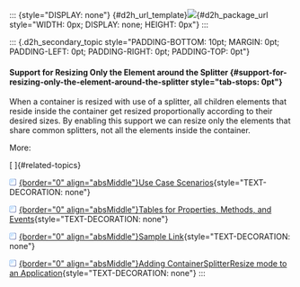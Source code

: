 ::: {style="DISPLAY: none"}
[](ms-xhelp:///?Id=d2h_url_template){#d2h_url_template}![](!package_url!){#d2h_package_url style="WIDTH: 0px; DISPLAY: none; HEIGHT: 0px"}
:::

::: {.d2h_secondary_topic style="PADDING-BOTTOM: 10pt; MARGIN: 0pt; PADDING-LEFT: 0pt; PADDING-RIGHT: 0pt; PADDING-TOP: 0pt"}
#### Support for Resizing Only the Element around the Splitter {#support-for-resizing-only-the-element-around-the-splitter style="tab-stops: 0pt"}

When a container is resized with use of a splitter, all children elements that reside inside the container get resized proportionally according to their desired sizes. By enabling this support we can resize only the elements that share common splitters, not all the elements inside the container.

More:

[ ]{#related-topics}

[![](button.gif){border="0" align="absMiddle"}Use Case Scenarios](ms-xhelp:///?Id=755b83ff-ed73-4703-981c-5de71135b148){style="TEXT-DECORATION: none"}

[![](button.gif){border="0" align="absMiddle"}Tables for Properties, Methods, and Events](ms-xhelp:///?Id=475551ca-4ab6-4f16-a1fd-c62df6524c2f){style="TEXT-DECORATION: none"}

[![](button.gif){border="0" align="absMiddle"}Sample Link](ms-xhelp:///?Id=6a16f5ee-fbac-4435-8508-ca1c85a40dc6){style="TEXT-DECORATION: none"}

[![](button.gif){border="0" align="absMiddle"}Adding ContainerSplitterResize mode to an Application](ms-xhelp:///?Id=2e4e2655-3c92-4f96-a5fc-03ae12335d00){style="TEXT-DECORATION: none"}
:::
